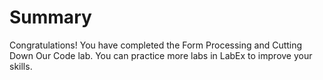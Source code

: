 # Summary

Congratulations! You have completed the Form Processing and Cutting Down Our Code lab. You can practice more labs in LabEx to improve your skills.

